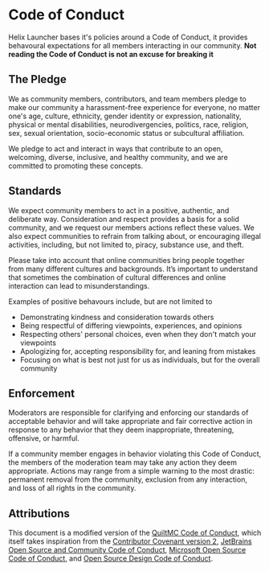 # Code of Conduct

Helix Launcher bases it's policies around a Code of Conduct, it provides
behavoural expectations for all members interacting in our community. **Not
reading the Code of Conduct is not an excuse for breaking it**

## The Pledge

We as community members, contributors, and team members pledge to make our community a harassment-free experience for everyone, no matter one's age, culture, ethnicity, gender identity or expression, nationality, physical or mental disabilities, neurodivergencies, politics, race, religion, sex, sexual orientation, socio-economic status or subcultural affiliation.

We pledge to act and interact in ways that contribute to an open, welcoming, diverse, inclusive, and healthy community, and we are committed to promoting these concepts.

## Standards

We expect community members to act in a positive, authentic, and deliberate way. Consideration and respect provides a basis for a solid community, and we request our members actions reflect these values. We also expect communities to refrain from talking about, or encouraging illegal activities, including, but not limited to, piracy, substance use, and theft.

Please take into account that online communities bring people together from many different cultures and backgrounds. It’s important to understand that sometimes the combination of cultural differences and online interaction can lead to misunderstandings.

Examples of positive behavours include, but are not limited to
- Demonstrating kindness and consideration towards others
- Being respectful of differing viewpoints, experiences, and opinions
- Respecting others' personal choices, even when they don't match your viewpoints
- Apologizing for, accepting responsibility for, and leaning from mistakes
- Focusing on what is best not just for us as individuals, but for the overall community

## Enforcement 

Moderators are responsible for clarifying and enforcing our standards of acceptable behavior and will take appropriate and fair corrective action in response to any behavior that they deem inappropriate, threatening, offensive, or harmful.

If a community member engages in behavior violating this Code of Conduct, the members of the moderation team may take any action they deem appropriate. Actions may range from a simple warning to the most drastic: permanent removal from the community, exclusion from any interaction, and loss of all rights in the community.

## Attributions

This document is a modified version of the [QuiltMC Code of Conduct](https://quiltmc.org/en/community/code-of-conduct/), which itself takes inspiration from the [Contributor Covenant version 2](https://www.contributor-covenant.org/version/2/0/code_of_conduct.html), [JetBrains Open Source and Community Code of Conduct](https://confluence.jetbrains.com/display/ALL/JetBrains+Open+Source+and+Community+Code+of+Conduct), [Microsoft Open Source Code of Conduct](https://microsoft.github.io/codeofconduct), and [Open Source Design Code of Conduct](https://opensourcedesign.net/code-of-conduct).
